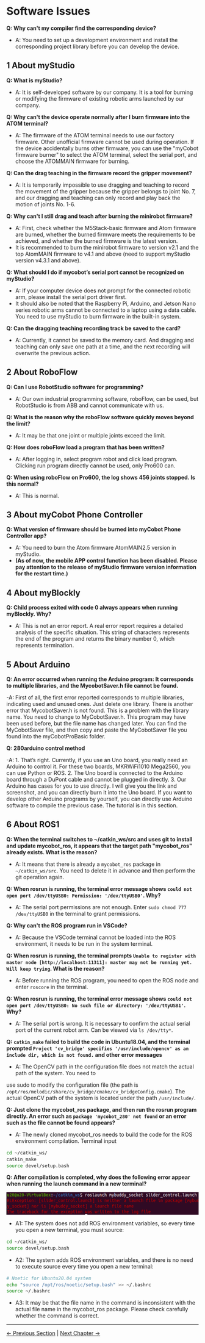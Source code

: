 # Software Issues

**Q: Why can't my compiler find the corresponding device?**

- A: You need to set up a development environment and install the corresponding project library before you can develop the device.

## 1 About myStudio

**Q: What is myStudio?**

- A: It is self-developed software by our company. It is a tool for burning or modifying the firmware of existing robotic arms launched by our company.

**Q: Why can't the device operate normally after I burn firmware into the ATOM terminal?**

- A: The firmware of the ATOM terminal needs to use our factory firmware. Other unofficial firmware cannot be used during operation. If the device accidentally burns other firmware, you can use the "myCobot firmware burner" to select the ATOM terminal, select the serial port, and choose the ATOMMAIN firmware for burning.

**Q: Can the drag teaching in the firmware record the gripper movement?**

- A: It is temporarily impossible to use dragging and teaching to record the movement of the gripper because the gripper belongs to joint No. 7, and our dragging and teaching can only record and play back the motion of joints No. 1-6.

**Q: Why can't I still drag and teach after burning the minirobot firmware?**

- A: First, check whether the M5Stack-basic firmware and Atom firmware are burned, whether the burned firmware meets the requirements to be achieved, and whether the burned firmware is the latest version.
- It is recommended to burn the minirobot firmware to version v2.1 and the top AtomMAIN firmware to v4.1 and above (need to support myStudio version v4.3.1 and above).

**Q: What should I do if mycobot’s serial port cannot be recognized on myStudio?**

- A: If your computer device does not prompt for the connected robotic arm, please install the serial port driver first.
- It should also be noted that the Raspberry Pi, Arduino, and Jetson Nano series robotic arms cannot be connected to a laptop using a data cable. You need to use myStudio to burn firmware in the built-in system.

**Q: Can the dragging teaching recording track be saved to the card?**

- A: Currently, it cannot be saved to the memory card. And dragging and teaching can only save one path at a time, and the next recording will overwrite the previous action.

## 2 About RoboFlow

**Q: Can I use RobotStudio software for programming?**

- A: Our own industrial programming software, roboFlow, can be used, but RobotStudio is from ABB and cannot communicate with us.

**Q: What is the reason why the roboFlow software quickly moves beyond the limit?**

- A: It may be that one joint or multiple joints exceed the limit.

**Q: How does roboFlow load a program that has been written?**

- A: After logging in, select program robot and click load program. Clicking run program directly cannot be used, only Pro600 can.

**Q: When using roboFlow on Pro600, the log shows 456 joints stopped. Is this normal?**

- A: This is normal.

## 3 About myCobot Phone Controller

**Q: What version of firmware should be burned into myCobot Phone Controller app?**

- A: You need to burn the Atom firmware AtomMAIN2.5 version in myStudio.
- **(As of now, the mobile APP control function has been disabled. Please pay attention to the release of myStudio firmware version information for the restart time.)**

## 4 About myBlockly

**Q: Child process exited with code 0 always appears when running myBlockly. Why?**

- A: This is not an error report. A real error report requires a detailed analysis of the specific situation. This string of characters represents the end of the program and returns the binary number 0, which represents termination.

## 5 About Arduino

**Q: An error occurred when running the Arduino program: It corresponds to multiple libraries, and the MycobotSaver.h file cannot be found.**

-A: First of all, the first error reported corresponds to multiple libraries, indicating used and unused ones. Just delete one library.
There is another error that MycobotSaver.h is not found. This is a problem with the library name. You need to change to MyCobotSaver.h.
This program may have been used before, but the file name has changed later. You can find the MyCobotSaver file, and then copy and paste the MyCobotSaver file you found into the myCobotProBasic folder.

**Q: 280arduino control method**

-A: 1. That’s right. Currently, if you use an Uno board, you really need an Arduino to control it. For these two boards, MKRWiFi1010 Mega2560, you can use Python or ROS.
2. The Uno board is connected to the Arduino board through a DuPont cable and cannot be plugged in directly.
3. Our Arduino has cases for you to use directly. I will give you the link and screenshot, and you can directly burn it into the Uno board. If you want to develop other Arduino programs by yourself, you can directly use Arduino software to compile the previous case. The tutorial is in this section.

## 6 About ROS1

**Q: When the terminal switches to ~/catkin_ws/src and uses git to install and update mycobot_ros, it appears that the target path "mycobot_ros" already exists. What is the reason?**

- A: It means that there is already a `mycobot_ros` package in `~/catkin_ws/src`. You need to delete it in advance and then perform the git operation again.

**Q: When rosrun is running, the terminal error message shows `could not open port /dev/ttyUSB0: Permission: '/dev/ttyUSB0'`. Why?**

- A: The serial port permissions are not enough. Enter `sudo chmod 777 /dev/ttyUSB0` in the terminal to grant permissions.

**Q: Why can't the ROS program run in VSCode?**

- A: Because the VSCode terminal cannot be loaded into the ROS environment, it needs to be run in the system terminal.

**Q: When rosrun is running, the terminal prompts `Unable to register with master node [http://localhost:11311]: master may not be running yet. Will keep trying`. What is the reason?**

- A: Before running the ROS program, you need to open the ROS node and enter `roscore` in the terminal.

**Q: When rosrun is running, the terminal error message shows `could not open port /dev/ttyUSB0: No such file or directory: '/dev/ttyUSB1'`. Why?**

- A: The serial port is wrong. It is necessary to confirm the actual serial port of the current robot arm. Can be viewed via `ls /dev/tty*`.

**Q: `catkin_make` failed to build the code in Ubuntu18.04, and the terminal prompted `Project 'cv_bridge' specifies '/usr/include/opencv' as an include dir, which is not found.` and other error messages**

- A: The OpenCV path in the configuration file does not match the actual path of the system. You need to

 use sudo to modify the configuration file (the path is `/opt/ros/melodic/share/cv_bridge/cmake/cv_bridgeConfig.cmake`). The actual OpenCV path of the system is located under the path `/usr/include/`.

**Q: Just clone the mycobot_ros package, and then run the rosrun program directly. An error such as `package 'mycobot_280' not found` or an error such as the file cannot be found appears?**

- A: The newly cloned mycobot_ros needs to build the code for the ROS environment compilation. Terminal input

```bash
cd ~/catkin_ws/
catkin_make
source devel/setup.bash
```

**Q: After compilation is completed, why does the following error appear when running the launch command in a new terminal?**

 <img src =../../resources/3-UserNotes/image/17.4.3-1.png
 align = "center">

- A1: The system does not add ROS environment variables, so every time you open a new terminal, you must source:

```bash
cd ~/catkin_ws/
source devel/setup.bash
```

- A2: The system adds ROS environment variables, and there is no need to execute source every time you open a new terminal:

```bash
# Noetic for Ubuntu20.04 system
echo "source /opt/ros/noetic/setup.bash" >> ~/.bashrc
source ~/.bashrc
```

- A3: It may be that the file name in the command is inconsistent with the actual file name in the mycobot_ros package. Please check carefully whether the command is correct.

----
[← Previous Section](driver.md#) | [Next Chapter →](hardware.md)